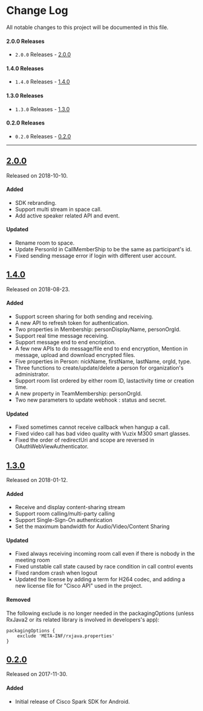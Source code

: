 # Change Log
All notable changes to this project will be documented in this file.

#### 2.0.0 Releases
- `2.0.0` Releases - [2.0.0](#200)
 
#### 1.4.0 Releases
- `1.4.0` Releases - [1.4.0](#140)

#### 1.3.0 Releases
- `1.3.0` Releases - [1.3.0](#130)

#### 0.2.0 Releases

- `0.2.0` Releases - [0.2.0](#020)

---
## [2.0.0](https://github.com/webex/webex-android-sdk/releases/tag/2.0.0)
Released on 2018-10-10.
#### Added
- SDK rebranding.
- Support multi stream in space call.
- Add active speaker related API and event.

#### Updated
- Rename room to space.
- Update PersonId in CallMemberShip to be the same as participant's id.
- Fixed sending message error if login with different user account.

## [1.4.0](https://github.com/ciscospark/spark-android-sdk/releases/tag/1.4.0)
Released on 2018-08-23.

#### Added
- Support screen sharing for both sending and receiving.
- A new API to refresh token for authentication.
- Two properties in Membership: personDisplayName, personOrgId.
- Support real time message receiving.
- Support message end to end encription.
- A few new APIs to do message/file end to end encryption, Mention in message, upload and download encrypted files.
- Five properties in Person: nickName, firstName, lastName, orgId, type.
- Three functions to create/update/delete a person for organization's administrator.
- Support room list ordered by either room ID, lastactivity time or creation time.
- A new property in TeamMembership: personOrgId.
- Two new parameters to update webhook : status and secret.

#### Updated
- Fixed sometimes cannot receive callback when hangup a call.
- Fixed video call has bad video quality with Vuzix M300 smart glasses.
- Fixed the order of redirectUri and scope are reversed in OAuthWebViewAuthenticator.

## [1.3.0](https://github.com/ciscospark/spark-android-sdk/releases/tag/1.3.0)
Released on 2018-01-12.

#### Added
- Receive and display content-sharing stream
- Support room calling/multi-party calling
- Support Single-Sign-On authentication
- Set the maximum bandwidth for Audio/Video/Content Sharing

#### Updated
- Fixed always receiving incoming room call even if there is nobody in the meeting room
- Fixed unstable call state caused by race condition in call control events
- Fixed random crash when logout
- Updated the license by adding a term for H264 codec, and adding a new license file for "Cisco API" used in the project.

#### Removed
The following exclude is no longer needed in the packagingOptions (unless RxJava2 or its related library is involved in developers's app):

    packagingOptions {
        exclude 'META-INF/rxjava.properties'
    }

## [0.2.0](https://github.com/ciscospark/spark-android-sdk/releases/tag/0.2.0)
Released on 2017-11-30.

#### Added
- Initial release of Cisco Spark SDK for Android.

